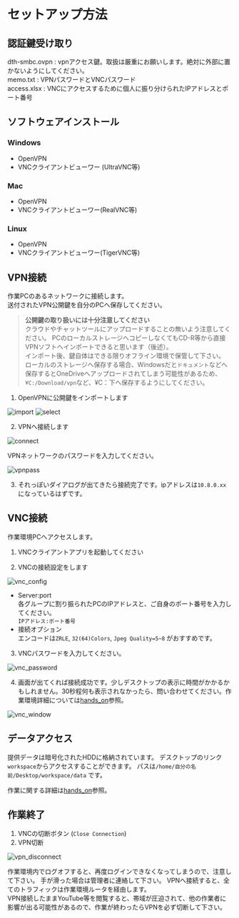 # セットアップ方法

## 認証鍵受け取り
dth-smbc.ovpn : vpnアクセス鍵。取扱は厳重にお願いします。絶対に外部に置かないようにしてください。  
memo.txt : VPNパスワードとVNCパスワード  
access.xlsx : VNCにアクセスするために個人に振り分けられたIPアドレスとポート番号  

## ソフトウェアインストール
### Windows
* OpenVPN
* VNCクライアントビューワー (UltraVNC等)

### Mac
* OpenVPN
* VNCクライアントビューワー(RealVNC等)

### Linux
* OpenVPN
* VNCクライアントビューワー(TigerVNC等)

## VPN接続
作業PCのあるネットワークに接続します。  
送付されたVPN公開鍵を自分のPCへ保存してください。


>**公開鍵の取り扱いには十分注意してください**  
クラウドやチャットツールにアップロードすることの無いよう注意してください。
PCのローカルストレージへコピーしなくてもCD-R等から直接VPNソフトへインポートできると思います（後述）。  
インポート後、鍵自体はできる限りオフライン環境で保管して下さい。  
ローカルのストレージへ保存する場合、Windowsだと`ドキュメント`などへ保存するとOneDriveへアップロードされてしまう可能性があるため、`¥C:/Download/vpn`など、¥C：下へ保存するようにしてください。

1. OpenVPNに公開鍵をインポートします

![import](images/import_file.png)
![select](images/ovpn_file_select.png)

2. VPNへ接続します

![connect](images/conect.png)

VPNネットワークのパスワードを入力してください。

![vpnpass](images/vpn_connect.png)

3. それっぽいダイアログが出てきたら接続完了です。ipアドレスは`10.8.0.xx`になっているはずです。

## VNC接続
作業環境PCへアクセスします。  

1. VNCクライアントアプリを起動してください

2. VNCの接続設定をします

![vnc_config](images/vnc_config.png)

* Server:port  
各グループに割り振られたPCのIPアドレスと、ご自身のポート番号を入力してください。  
`IPアドレス:ポート番号`
* 接続オプション  
エンコードは`ZRLE`, `32(64)Colors`, `Jpeg Quality=5~8` がおすすめです。

3. VNCパスワードを入力してください。

![vnc_password](images/vnc_login.png)

4. 画面が出てくれば接続成功です。少しデスクトップの表示に時間がかかるかもしれません。30秒程何も表示されなかったら、問い合わせてください。作業環境詳細については[hands_on](https://github.com/kuriatsu/rwdc-remotework-manual/blob/main/hands_on.md)参照。

![vnc_window](images/connected.png)

## データアクセス
提供データは暗号化されたHDDに格納されています。
デスクトップのリンク`workspace`からアクセスすることができます。
パスは`/home/自分の名前/Desktop/workspace/data`
です。

作業に関する詳細は[hands_on](https://github.com/kuriatsu/rwdc-remotework-manual/blob/main/hands_on.md)参照。

## 作業終了
1. VNCの切断ボタン (`Close Connection`)
2. VPN切断  

![vpn_disconnect](images/disconnect.png)

作業環境内でログオフすると、再度ログインできなくなってしまうので、注意して下さい。
手が滑った場合は管理者に連絡して下さい。
VPNへ接続すると、全てのトラフィックは作業環境ルータを経由します。  
VPN接続したままYouTube等を閲覧すると、帯域が圧迫されて、他の作業者に影響が出る可能性があるので、作業が終わったらVPNを必ず切断して下さい。
